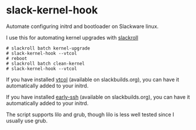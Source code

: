 # slack-kernel-hook

Automate configuring initrd and bootloader on Slackware linux.

I use this for automating kernel upgrades with
[slackroll](https://github.com/rg3/slackroll)

    # slackroll batch kernel-upgrade
    # slack-kernel-hook --vtcol
    # reboot
    # slackroll batch clean-kernel
    # slack-kernel-hook --vtcol

If you have installed [vtcol](https://github.com/phi-gamma/vtcol) (available
on slackbuilds.org), you can have it automatically added to your initrd.

If you have installed [early-ssh](http://dev.kakaopor.hu/early-ssh/) (available
on slackbuilds.org), you can have it automatically added to your initrd.

The script supports lilo and grub, though lilo is less well tested since I
usually use grub.
